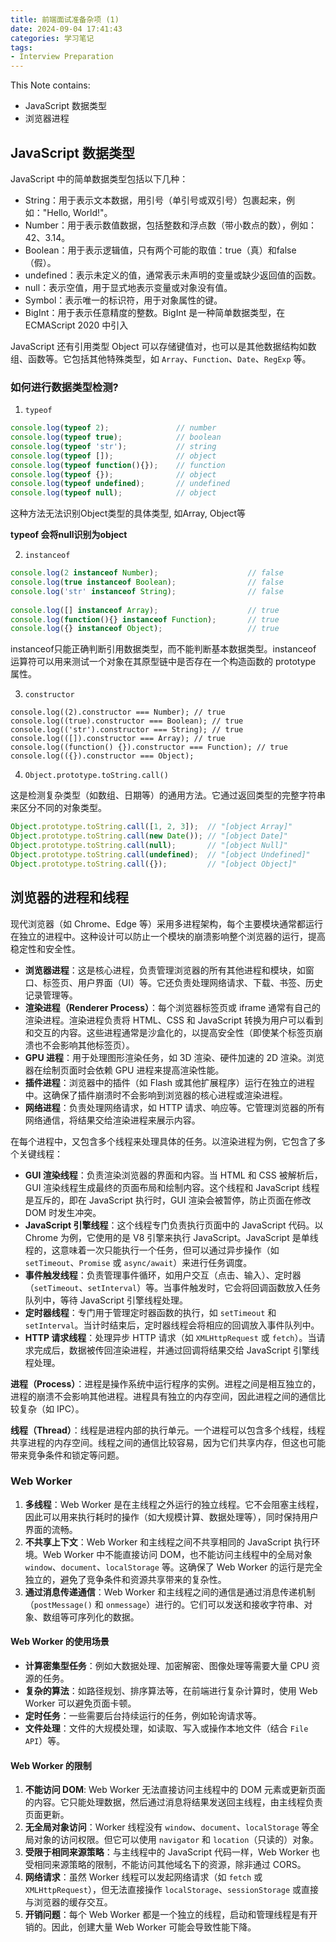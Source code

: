 ```yaml
---
title: 前端面试准备杂项 (1)
date: 2024-09-04 17:41:43
categories: 学习笔记
tags: 
- Interview Preparation
---
```


This Note contains: 

- JavaScript 数据类型
- 浏览器进程

<!-- more -->
<!-- toc -->

## JavaScript 数据类型

JavaScript 中的简单数据类型包括以下几种：

- String：用于表示文本数据，用引号（单引号或双引号）包裹起来，例如："Hello, World!"。
- Number：用于表示数值数据，包括整数和浮点数（带小数点的数），例如：42、3.14。
- Boolean：用于表示逻辑值，只有两个可能的取值：true（真）和false（假）。
- undefined：表示未定义的值，通常表示未声明的变量或缺少返回值的函数。
- null：表示空值，用于显式地表示变量或对象没有值。
- Symbol：表示唯一的标识符，用于对象属性的键。
- BigInt：用于表示任意精度的整数。BigInt 是一种简单数据类型，在 ECMAScript 2020 中引入

JavaScript 还有引用类型 Object 可以存储键值对，也可以是其他数据结构如数组、函数等。它包括其他特殊类型，如 `Array`、`Function`、`Date`、`RegExp` 等。

### 如何进行数据类型检测? 

1. `typeof`

```javascript
console.log(typeof 2);               // number
console.log(typeof true);            // boolean
console.log(typeof 'str');           // string
console.log(typeof []);              // object    
console.log(typeof function(){});    // function
console.log(typeof {});              // object
console.log(typeof undefined);       // undefined
console.log(typeof null);            // object
```

这种方法无法识别Object类型的具体类型, 如Array, Object等

**typeof 会将null识别为object**

2. `instanceof`

```JavaScript
console.log(2 instanceof Number);                    // false
console.log(true instanceof Boolean);                // false 
console.log('str' instanceof String);                // false 
 
console.log([] instanceof Array);                    // true
console.log(function(){} instanceof Function);       // true
console.log({} instanceof Object);                   // true
```

instanceof只能正确判断引用数据类型，而不能判断基本数据类型。instanceof 运算符可以用来测试一个对象在其原型链中是否存在一个构造函数的 prototype 属性。

3. `constructor`

```
console.log((2).constructor === Number); // true
console.log((true).constructor === Boolean); // true
console.log(('str').constructor === String); // true
console.log(([]).constructor === Array); // true
console.log((function() {}).constructor === Function); // true
console.log(({}).constructor === Object); 
```

4. `Object.prototype.toString.call()`

这是检测复杂类型（如数组、日期等）的通用方法。它通过返回类型的完整字符串来区分不同的对象类型。

```JavaScript
Object.prototype.toString.call([1, 2, 3]);  // "[object Array]"
Object.prototype.toString.call(new Date()); // "[object Date]"
Object.prototype.toString.call(null);       // "[object Null]"
Object.prototype.toString.call(undefined);  // "[object Undefined]"
Object.prototype.toString.call({});         // "[object Object]"
```

## 浏览器的进程和线程

现代浏览器（如 Chrome、Edge 等）采用多进程架构，每个主要模块通常都运行在独立的进程中。这种设计可以防止一个模块的崩溃影响整个浏览器的运行，提高稳定性和安全性。

- **浏览器进程**：这是核心进程，负责管理浏览器的所有其他进程和模块，如窗口、标签页、用户界面（UI）等。它还负责处理网络请求、下载、书签、历史记录管理等。
- **渲染进程（Renderer Process）**：每个浏览器标签页或 iframe 通常有自己的渲染进程。渲染进程负责将 HTML、CSS 和 JavaScript 转换为用户可以看到和交互的内容。这些进程通常是沙盒化的，以提高安全性（即使某个标签页崩溃也不会影响其他标签页）。
- **GPU 进程**：用于处理图形渲染任务，如 3D 渲染、硬件加速的 2D 渲染。浏览器在绘制页面时会依赖 GPU 进程来提高渲染性能。
- **插件进程**：浏览器中的插件（如 Flash 或其他扩展程序）运行在独立的进程中。这确保了插件崩溃时不会影响到浏览器的核心进程或渲染进程。
- **网络进程**：负责处理网络请求，如 HTTP 请求、响应等。它管理浏览器的所有网络通信，将结果交给渲染进程来展示内容。

在每个进程中，又包含多个线程来处理具体的任务。以渲染进程为例，它包含了多个关键线程：

- **GUI 渲染线程**：负责渲染浏览器的界面和内容。当 HTML 和 CSS 被解析后，GUI 渲染线程生成最终的页面布局和绘制内容。这个线程和 JavaScript 线程是互斥的，即在 JavaScript 执行时，GUI 渲染会被暂停，防止页面在修改 DOM 时发生冲突。
- **JavaScript 引擎线程**：这个线程专门负责执行页面中的 JavaScript 代码。以 Chrome 为例，它使用的是 V8 引擎来执行 JavaScript。JavaScript 是单线程的，这意味着一次只能执行一个任务，但可以通过异步操作（如 `setTimeout`、`Promise` 或 `async/await`）来进行任务调度。
- **事件触发线程**：负责管理事件循环，如用户交互（点击、输入）、定时器（`setTimeout`、`setInterval`）等。当事件触发时，它会将回调函数放入任务队列中，等待 JavaScript 引擎线程处理。
- **定时器线程**：专门用于管理定时器函数的执行，如 `setTimeout` 和 `setInterval`。当计时结束后，定时器线程会将相应的回调放入事件队列中。
- **HTTP 请求线程**：处理异步 HTTP 请求（如 `XMLHttpRequest` 或 `fetch`）。当请求完成后，数据被传回渲染进程，并通过回调将结果交给 JavaScript 引擎线程处理。

**进程（Process）**：进程是操作系统中运行程序的实例。进程之间是相互独立的，进程的崩溃不会影响其他进程。进程具有独立的内存空间，因此进程之间的通信比较复杂（如 IPC）。

**线程（Thread）**：线程是进程内部的执行单元。一个进程可以包含多个线程，线程共享进程的内存空间。线程之间的通信比较容易，因为它们共享内存，但这也可能带来竞争条件和锁定等问题。

### Web Worker

1. **多线程**：Web Worker 是在主线程之外运行的独立线程。它不会阻塞主线程，因此可以用来执行耗时的操作（如大规模计算、数据处理等），同时保持用户界面的流畅。
2. **不共享上下文**：Web Worker 和主线程之间不共享相同的 JavaScript 执行环境。Web Worker 中不能直接访问 DOM，也不能访问主线程中的全局对象 `window`、`document`、`localStorage` 等。这确保了 Web Worker 的运行是完全独立的，避免了竞争条件和资源共享带来的复杂性。
3. **通过消息传递通信**：Web Worker 和主线程之间的通信是通过消息传递机制（`postMessage()` 和 `onmessage`）进行的。它们可以发送和接收字符串、对象、数组等可序列化的数据。

#### Web Worker 的使用场景

- **计算密集型任务**：例如大数据处理、加密解密、图像处理等需要大量 CPU 资源的任务。
- **复杂的算法**：如路径规划、排序算法等，在前端进行复杂计算时，使用 Web Worker 可以避免页面卡顿。
- **定时任务**：一些需要后台持续运行的任务，例如轮询请求等。
- **文件处理**：文件的大规模处理，如读取、写入或操作本地文件（结合 `File API`）等。

#### Web Worker 的限制

1. **不能访问 DOM**: Web Worker 无法直接访问主线程中的 DOM 元素或更新页面的内容。它只能处理数据，然后通过消息将结果发送回主线程，由主线程负责页面更新。
2. **无全局对象访问**：Worker 线程没有 `window`、`document`、`localStorage` 等全局对象的访问权限。但它可以使用 `navigator` 和 `location`（只读的）对象。
3. **受限于相同来源策略**：与主线程中的 JavaScript 代码一样，Web Worker 也受相同来源策略的限制，不能访问其他域名下的资源，除非通过 CORS。
4. **网络请求**：虽然 Worker 线程可以发起网络请求（如 `fetch` 或 `XMLHttpRequest`），但无法直接操作 `localStorage`、`sessionStorage` 或直接与浏览器的缓存交互。
5. **开销问题**：每个 Web Worker 都是一个独立的线程，启动和管理线程是有开销的。因此，创建大量 Web Worker 可能会导致性能下降。

